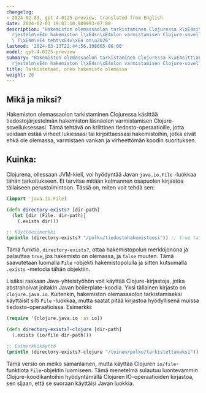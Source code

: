 ```yaml
---
changelog:
- 2024-02-03, gpt-4-0125-preview, translated from English
date: 2024-02-03 19:07:10.989993-07:00
description: "Hakemiston olemassaolon tarkistaminen Clojuressa k\xE4sitt\xE4\xE4 tiedostoj\xE4\
  rjestelm\xE4n hakemiston l\xE4sn\xE4olon varmistamisen Clojure-sovelluksessasi.\
  \ T\xE4m\xE4 teht\xE4v\xE4 on\u2026"
lastmod: '2024-03-13T22:44:56.198665-06:00'
model: gpt-4-0125-preview
summary: "Hakemiston olemassaolon tarkistaminen Clojuressa k\xE4sitt\xE4\xE4 tiedostoj\xE4\
  rjestelm\xE4n hakemiston l\xE4sn\xE4olon varmistamisen Clojure-sovelluksessasi."
title: Tarkistetaan, onko hakemisto olemassa
weight: 20
---
```


## Mikä ja miksi?
Hakemiston olemassaolon tarkistaminen Clojuressa käsittää tiedostojärjestelmän hakemiston läsnäolon varmistamisen Clojure-sovelluksessasi. Tämä tehtävä on kriittinen tiedosto-operaatioille, jotta voidaan estää virheet lukiessasi tai kirjoittaessasi hakemistoihin, jotka eivät ehkä ole olemassa, varmistaen vankan ja virheettömän koodin suorituksen.

## Kuinka:
Clojurena, ollessaan JVM-kieli, voi hyödyntää Javan `java.io.File` -luokkaa tähän tarkoitukseen. Et tarvitse mitään kolmannen osapuolen kirjastoa tällaiseen perustoimintoon. Tässä on, miten voit tehdä sen:

```clojure
(import 'java.io.File)

(defn directory-exists? [dir-path]
  (let [dir (File. dir-path)]
    (.exists dir)))

;; Käyttöesimerkki
(println (directory-exists? "/polku/tiedostohakemistoosi")) ;; true tai false
```

Tämä funktio, `directory-exists?`, ottaa hakemistopolun merkkijonona ja palauttaa `true`, jos hakemisto on olemassa, ja `false` muuten. Tämä saavutetaan luomalla `File` -objekti hakemistopolulla ja sitten kutsumalla `.exists` -metodia tähän objektiin.

Lisäksi raakaan Java-yhteistyöhön voit käyttää Clojure-kirjastoja, jotka abstrahoivat joitakin Javan boilerplate-koodia. Yksi tällainen kirjasto on `clojure.java.io`. Kuitenkin, hakemiston olemassaolon tarkistamiseksi käyttäisit silti `File` -luokkaa, mutta saatat pitää kirjastoa hyödyllisenä muissa tiedosto-operaatioissa. Esimerkki:

```clojure
(require '[clojure.java.io :as io])

(defn directory-exists?-clojure [dir-path]
  (.exists (io/file dir-path)))

;; Esimerkkikäyttö
(println (directory-exists?-clojure "/toinen/polku/tarkistettavaksi")) ;; true tai false
```

Tämä versio on melko samanlainen, mutta käyttää Clojuren `io/file`-funktiota `File`-objektin luomiseen. Tämä menetelmä sulautuu luontevammin Clojure-koodikantoihin hyödyntämällä Clojuren IO-operaatioiden kirjastoa, sen sijaan, että se suoraan käyttäisi Javan luokkia.
